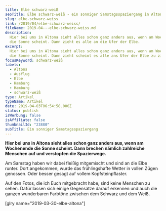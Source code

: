 ```yaml
---
title: Elbe schwarz-weiß
seoTitle: Elbe schwarz-weiß - ein sonniger Samstagsspaziergang in Altona
slug: elbe-schwarz-weiss
link: /2019/04/elbe-schwarz-weiss/
fileName: 2019-04---elbe-schwarz-weiss.md
description:
  Hier bei uns in Altona sieht alles schon ganz anders aus, wenn am Wochenende
  die Sonne scheint. Dann zieht es alle an die Ufer der Elbe.
excerpt:
  Hier bei uns in Altona sieht alles schon ganz anders aus, wenn am Wochenende
  die Sonne scheint. Dann zieht scheint es alle ans Ufer der Elbe zu ziehen.
focusKeyword: schwarz-weiß
labels:
  - Altona
  - Ausflug
  - Elbe
  - Hamburg
  - Hamburg
  - schwarz-weiß
type: Artikel
typeName: Artikel
date: 2019-04-03T06:54:58.000Z
status: publish
isWerbung: false
isAffiliate: false
thumbnailId: "23880"
subTitle: Ein sonniger Samstagsspaziergang
---
```


<strong>Hier bei uns in Altona sieht alles schon ganz anders aus, wenn am
Wochenende die Sonne scheint. Dann brechen nämlich zahlreiche Menschen auf und
verstopfen die Spazierwege.</strong>

Am Samstag haben wir dabei fleißig mitgemischt und sind an die Elbe runter. Dort
angekommen, wurde das frühlingshafte Wetter in vollen Zügen genossen. Oder
besser gesagt auf vollem Kopfsteinpflaster.

Auf den Fotos, die ich Euch mitgebracht habe, sind keine Menschen zu sehen.
Dafür lassen sich einige Gegensätze darauf erkennen und auch die ganzen
wunderbaren Farbtöne zwischen dem Schwarz und dem Weiß.

[glry name="2019-03-30-elbe-altona"]

&nbsp;
